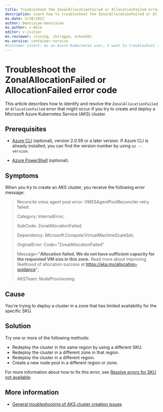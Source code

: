 ```yaml
---
title: Troubleshoot the ZonalAllocationFailed or AllocationFailed error
description: Learn how to troubleshoot the ZonalAllocationFailed or AllocationFailed error when you try to create and deploy an Azure Kubernetes Service (AKS) cluster.
ms.date: 3/10/2022
author: DennisLee-DennisLee
ms.author: v-dele
editor: v-jsitser
ms.reviewer: rissing, chiragpa, erbookbi
ms.service: container-service
#Customer intent: As an Azure Kubernetes user, I want to troubleshoot the ZonalAllocationFailed or AllocationFailed error code so that I can successfully create and deploy an Azure Kubernetes Service cluster.
---
```

# Troubleshoot the ZonalAllocationFailed or AllocationFailed error code
 
This article describes how to identify and resolve the `ZonalAllocationFailed` or `AllocationFailed` error that might occur if you try to create and deploy a Microsoft Azure Kubernetes Service (AKS) cluster.

## Prerequisites

- [Azure CLI](/cli/azure/install-azure-cli) (optional), version 2.0.59 or a later version. If Azure CLI is already installed, you can find the version number by using `az --version`.

- [Azure PowerShell](/powershell/azure/install-az-ps) (optional).

## Symptoms

When you try to create an AKS cluster, you receive the following error message:

> Reconcile vmss agent pool error: VMSSAgentPoolReconciler retry failed:
>
> Category: InternalError;
>
> SubCode: ZonalAllocationFailed;
>
> Dependency: Microsoft.Compute/VirtualMachineScaleSet;
>
> OrginalError: Code="ZonalAllocationFailed"
>
> Message="**Allocation failed. We do not have sufficient capacity for the requested VM size in this zone.** Read more about improving likelihood of allocation success at <https://aka.ms/allocation-guidance>";
>
> AKSTeam: NodeProvisioning

## Cause

You're trying to deploy a cluster in a zone that has limited availability for the specific SKU.

## Solution

Try one or more of the following methods:

- Redeploy the cluster in the same region by using a different SKU.
- Redeploy the cluster in a different zone in that region.
- Redeploy the cluster in a different region.
- Create a new node pool in a different region or zone.

For more information about how to fix this error, see [Resolve errors for SKU not available](/azure/azure-resource-manager/troubleshooting/error-sku-not-available).

## More information

- [General troubleshooting of AKS cluster creation issues](troubleshoot-aks-cluster-creation-issues.md)
